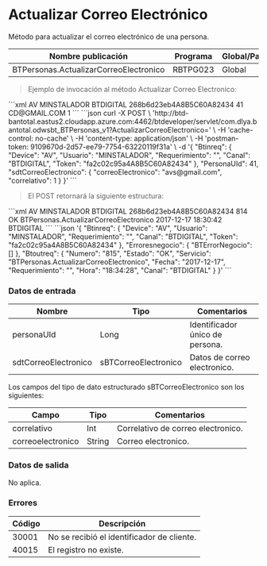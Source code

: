 # Actualizar Correo Electrónico 

Método para actualizar el correo electrónico de una persona. 

Nombre publicación | Programa | Global/País 
--------- | ----------- | ----------- 
BTPersonas.ActualizarCorreoElectronico | RBTPG023 | Global 

> Ejemplo de invocación al método Actualizar Correo Electronico: 

<code-group> 
<code-block title="XML" active> 
```xml 
<soapenv:Envelope xmlns:soapenv="http://schemas.xmlsoap.org/soap/envelope/" xmlns:bts="http://uy.com.dlya.bantotal/BTSOA/"> 
   <soapenv:Header/> 
   <soapenv:Body> 
      <bts:BTPersonas.ActualizarCorreoElectronico> 
         <bts:Btinreq> 
            <bts:Device>AV</bts:Device> 
            <bts:Usuario>MINSTALADOR</bts:Usuario> 
            <bts:Requerimiento/> 
            <bts:Canal>BTDIGITAL</bts:Canal> 
            <bts:Token>268b6d23eb4A8B5C60A82434</bts:Token> 
         </bts:Btinreq> 
         <bts:personaUId>41</bts:personaUId> 
         <bts:sdtCorreoElectronico>            
            <bts:correoElectronico>CD@GMAIL.COM</bts:correoElectronico> 
            <bts:correlativo>1</bts:correlativo> 
         </bts:sdtCorreoElectronico> 
      </bts:BTPersonas.ActualizarCorreoElectronico> 
   </soapenv:Body> 
</soapenv:Envelope> 
``` 
</code-block> 

<code-block title="JSON"> 
```json 
curl -X POST \ 
  'http://btd-bantotal.eastus2.cloudapp.azure.com:4462/btdeveloper/servlet/com.dlya.bantotal.odwsbt_BTPersonas_v1?ActualizarCorreoElectronico=' \ 
  -H 'cache-control: no-cache' \ 
  -H 'content-type: application/json' \ 
  -H 'postman-token: 9109670d-2d57-ee79-7754-63220119f31a' \ 
  -d '{ 
	"Btinreq": { 
		"Device": "AV", 
		"Usuario": "MINSTALADOR", 
		"Requerimiento": "", 
		"Canal": "BTDIGITAL", 
		"Token": "fa2c02c95a4A8B5C60A82434" 
	}, 
    "PersonaUId": 41, 
    "sdtCorreoElectronico": { 
        "correoElectronico": "avs@gmail.com", 
        "correlativo": 1 
    } 
}' 
``` 
</code-block> 
</code-group> 

> El POST retornará la siguiente estructura: 

<code-group> 
<code-block title="XML" active> 
```xml 
<SOAP-ENV:Envelope xmlns:SOAP-ENV="http://schemas.xmlsoap.org/soap/envelope/" xmlns:xsd="http://www.w3.org/2001/XMLSchema" xmlns:SOAP-ENC="http://schemas.xmlsoap.org/soap/encoding/" xmlns:xsi="http://www.w3.org/2001/XMLSchema-instance"> 
   <SOAP-ENV:Body> 
      <BTPersonas.ActualizarCorreoElectronicoResponse xmlns="http://uy.com.dlya.bantotal/BTSOA/"> 
         <Btinreq> 
            <Device>AV</Device> 
            <Usuario>MINSTALADOR</Usuario> 
            <Requerimiento/> 
            <Canal>BTDIGITAL</Canal> 
            <Token>268b6d23eb4A8B5C60A82434</Token> 
         </Btinreq> 
         <Erroresnegocio></Erroresnegocio> 
         <Btoutreq> 
            <Numero>814</Numero> 
            <Estado>OK</Estado> 
            <Servicio>BTPersonas.ActualizarCorreoElectronico</Servicio> 
            <Fecha>2017-12-17</Fecha> 
            <Requerimiento/> 
            <Hora>18:30:42</Hora> 
            <Canal>BTDIGITAL</Canal> 
         </Btoutreq> 
      </BTPersonas.ActualizarCorreoElectronicoResponse> 
   </SOAP-ENV:Body> 
</SOAP-ENV:Envelope> 
``` 
</code-block> 

<code-block title="JSON"> 
```json 
'{ 
	"Btinreq": { 
		"Device": "AV", 
		"Usuario": "MINSTALADOR", 
		"Requerimiento": "", 
		"Canal": "BTDIGITAL", 
		"Token": "fa2c02c95a4A8B5C60A82434" 
	}, 
   "Erroresnegocio": { 
      "BTErrorNegocio": [] 
   }, 
   "Btoutreq": { 
      "Numero": "815", 
      "Estado": "OK", 
      "Servicio": "BTPersonas.ActualizarCorreoElectronico", 
      "Fecha": "2017-12-17", 
      "Requerimiento": "", 
      "Hora": "18:34:28", 
      "Canal": "BTDIGITAL" 
   } 
}' 
``` 
</code-block> 
</code-group> 

### Datos de entrada 

Nombre | Tipo | Comentarios 
--------- | ----------- | ----------- 
personaUId | Long | Identificador único de persona. 
sdtCorreoElectronico | sBTCorreoElectronico | Datos de correo electronico. 

Los campos del tipo de dato estructurado sBTCorreoElectronico son los siguientes: 

Campo | Tipo | Comentarios 
--------- | ----------- | ----------- 
correlativo | Int | Correlativo de correo electronico. 
correoelectronico | String | Correo electronico. 

### Datos de salida 

No aplica. 

### Errores 

Código | Descripción 
--------- | ----------- 
30001 | No se recibió el identificador de cliente. 
40015 | El registro no existe. 

 

